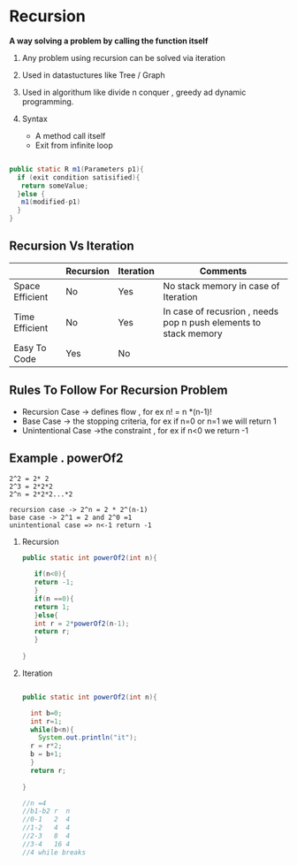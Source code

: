 # Recursion

 **A way solving a problem by calling the function itself**
 
 1. Any problem using recursion can be solved via iteration

 1. Used in datastuctures like Tree / Graph
 1. Used in algorithum like divide n conquer , greedy ad dynamic programming.

 1. Syntax
    - A method call itself
    - Exit from infinite loop
  
  ```java
  
  public static R m1(Parameters p1){
    if (exit condition satisified){
     return someValue;
    }else {
     m1(modified-p1)
    }
  }
  ```
 
 ## Recursion Vs Iteration 
 
|                  | Recursion    | Iteration | Comments
| -----------------| ------------ |-----------|----------
| Space Efficient  | No           |  Yes      | No stack memory in case of Iteration
| Time Efficient   | No           |  Yes      | In case of recusrion , needs pop n push elements to stack memory
| Easy To Code     | Yes          |  No       | 


## Rules To Follow For Recursion Problem
  - Recursion Case -> defines flow , for ex  n! = n *(n-1)!
  - Base Case  -> the stopping criteria, for ex if n=0 or n=1 we will return 1
  - Unintentional Case ->the constraint , for ex if n<0 we return -1

## Example . powerOf2 


   ```
   2^2 = 2* 2
   2^3 = 2*2*2
   2^n = 2*2*2...*2
   
   recursion case -> 2^n = 2 * 2^(n-1)
   base case -> 2^1 = 2 and 2^0 =1
   unintentional case => n<-1 return -1 
   ```
   
1. Recursion
   
   ```java
   public static int powerOf2(int n){
      
      if(n<0){
      return -1;
      }
      if(n ==0){
      return 1;
      }else{
      int r = 2*powerOf2(n-1);
      return r;
      }
      
   }
   ```

2. Iteration   
   
   ```java
   
   public static int powerOf2(int n){
   
     int b=0;
     int r=1;
     while(b<n){
       System.out.println("it");
     r = r*2;
     b = b+1;
     }
     return r;
     
   }
   
   //n =4
   //b1-b2 r  n
   //0-1   2  4
   //1-2   4  4
   //2-3   8  4
   //3-4   16 4 
   //4 while breaks
   ```


